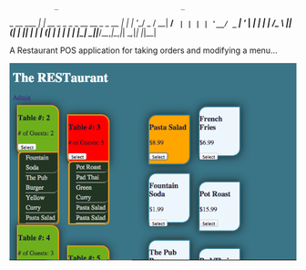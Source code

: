                _                              _   
 _ __ ___  ___| |_ __ _ _   _ _ __ __ _ _ __ | |_ 
| '__/ _ \/ __| __/ _` | | | | '__/ _` | '_ \| __|
| | |  __/\__ \ || (_| | |_| | | | (_| | | | | |_ 
|_|  \___||___/\__\__,_|\__,_|_|  \__,_|_| |_|\__|
                                                  

A Restaurant POS application for taking orders and modifying a menu...



![Screen Shot](/app.png)